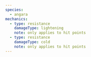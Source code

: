 ```yaml
---
species:
  - angara
mechanics:
  - type: resistance
    damageType: lightening
    note: only applies to hit points
  - type: resistance
    damageType: cold
    note: only applies to hit points
---
```

